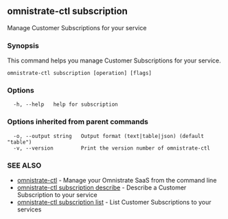 ## omnistrate-ctl subscription

Manage Customer Subscriptions for your service

### Synopsis

This command helps you manage Customer Subscriptions for your service.

```
omnistrate-ctl subscription [operation] [flags]
```

### Options

```
  -h, --help   help for subscription
```

### Options inherited from parent commands

```
  -o, --output string   Output format (text|table|json) (default "table")
  -v, --version         Print the version number of omnistrate-ctl
```

### SEE ALSO

- [omnistrate-ctl](omnistrate-ctl.md) - Manage your Omnistrate SaaS from the command line
- [omnistrate-ctl subscription describe](omnistrate-ctl_subscription_describe.md) - Describe a Customer Subscription to your service
- [omnistrate-ctl subscription list](omnistrate-ctl_subscription_list.md) - List Customer Subscriptions to your services
